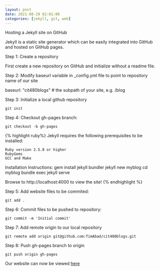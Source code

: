 ```yaml
---
layout: post
date: 2021-08-29 02:01:00
categories: [jekyll, git, web]
---
```


Hosting a Jekyll site on GitHub

Jekyll is a static site generator which can be easily integrated into GitHub and hosted on GitHub pages.

Step 1: Create a repository

First create a new repository on GitHub and initialize without a readme file.

Step 2: Modify baseurl variable in _config.yml file to point to repository name of our site

baseurl: "cit480blogs" # the subpath of your site, e.g. /blog

Step 3: Initialize a local github repository

`git init`

Step 4: Checkout gh-pages branch:

`git checkout -b gh-pages`

{% highlight ruby%}
Jekyll requires the following prerequisites to be installed:

    Ruby version 2.5.0 or higher
    RubyGems
    GCC and Make

Installation Instructions:
gem install jekyll bundler
jekyll new myblog
cd myblog
bundle exec jekyll serve

Browse to http://localhost:4000 to view the site!
{% endhighlight %}

Step 5: Add website files to be commited:

`git add .`

Step 6: Commit files to be pushed to repository:

`git commit -m 'Initial commit'`

Step 7: Add remote origin to our local repository

`git remote add origin git@github.com:TimAbad/cit480blogs.git` 

Step 8: Push gh-pages branch to origin

`git push origin gh-pages`

Our website can now be viewed [here][github.io]

[github.io]: https://timabad.github.io/cit480blogs/
